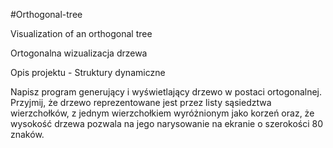 #Orthogonal-tree

Visualization of an orthogonal tree

Ortogonalna wizualizacja drzewa

Opis projektu - Struktury dynamiczne

Napisz program generujący i wyświetlający drzewo w postaci ortogonalnej. Przyjmij, że drzewo reprezentowane jest przez listy sąsiedztwa wierzchołków, z jednym wierzchołkiem wyróżnionym jako korzeń oraz, że wysokość drzewa pozwala na jego narysowanie na ekranie o szerokości 80 znaków.
